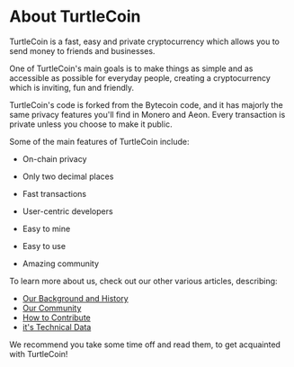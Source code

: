 # About TurtleCoin

TurtleCoin is a fast, easy and private cryptocurrency which allows you to send money to friends and businesses.

One of TurtleCoin's main goals is to make things as simple and as accessible as possible for everyday people, creating a cryptocurrency which is inviting, fun and friendly.

TurtleCoin's code is forked from the Bytecoin code, and it has majorly the same privacy features you'll find in Monero and Aeon. Every transaction is private unless you choose to make it public.

Some of the main features of TurtleCoin include:

- On-chain privacy

- Only two decimal places

- Fast transactions

- User-centric developers

- Easy to mine 

- Easy to use

- Amazing community

To learn more about us, check out our other various articles, describing:

- [Our Background and History](Background-and-History)
- [Our Community](Community)
- [How to Contribute](Contributing)
- [it's Technical Data](technical-data.md)

We recommend you take some time off and read them, to get acquainted with TurtleCoin!
